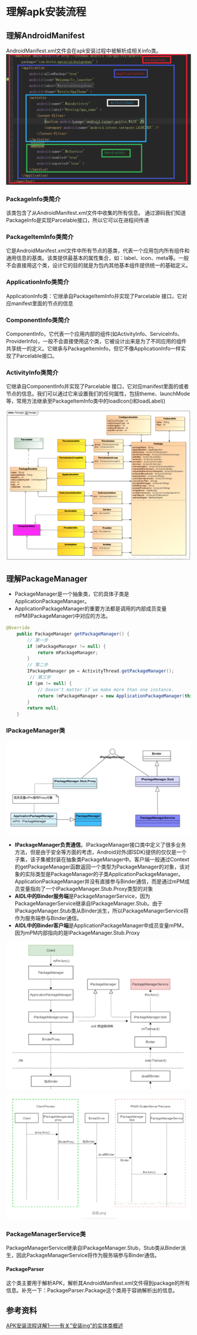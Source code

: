 # 理解apk安装流程

## 理解AndroidManifest
AndroidManifest.xml文件会在apk安装过程中被解析成相关info类。
![屏幕快照 2017-11-20 下午12.05.38](media/15111505884342/%E5%B1%8F%E5%B9%95%E5%BF%AB%E7%85%A7%202017-11-20%20%E4%B8%8B%E5%8D%8812.05.38.png)
### PackageInfo类简介
该类包含了从AndroidManifest.xml文件中收集的所有信息。
通过源码我们知道PackageInfo是实现Parcelable接口，所以它可以在进程间传递
### PackageItemInfo类简介
它是AndroidManifest.xml文件中所有节点的基类，代表一个应用包内所有组件和通用信息的基类。该类提供最基本的属性集合，如：label、icon、meta等。一般不会直接用这个类，设计它的目的就是为包内其他基本组件提供统一的基础定义。
### ApplicationInfo类简介
ApplicationInfo类：它继承自PackageItemInfo并实现了Parcelable 接口，它对应manifest里面的<application>节点的信息
### ComponentInfo类简介
ComponentInfo，它代表一个应用内部的组件(如ActivityInfo、ServiceInfo、ProviderInfo)，一般不会直接使用这个类，它被设计出来是为了不同应用的组件共享统一的定义。它继承与PackageItemInfo，但它不像ApplicationInfo一样实现了Parcelable接口。
### ActivityInfo类简介
它继承自ComponentInfo并实现了Parcelable 接口，它对应manifest里面的<activity>或者<receiver>节点的信息。我们可以通过它来设置我们的任何属性，包括theme、launchMode等，常用方法继承至PackageItemInfo类中的loadIcon()和loadLabel()

![屏幕快照 2017-11-20 下午12.13.59](media/15111505884342/%E5%B1%8F%E5%B9%95%E5%BF%AB%E7%85%A7%202017-11-20%20%E4%B8%8B%E5%8D%8812.13.59.png)

## 理解PackageManager
* PackageManager是一个抽象类，它的具体子类是ApplicationPackageManager。
* ApplicationPackageManager的重要方法都是调用的内部成员变量mPM(IPackageManager)中对应的方法。


```java
@Override
    public PackageManager getPackageManager() {
        // 第一步
        if (mPackageManager != null) {
            return mPackageManager;
        }
        // 第二步
        IPackageManager pm = ActivityThread.getPackageManager();
         // 第三步
        if (pm != null) {
            // Doesn't matter if we make more than one instance.
            return (mPackageManager = new ApplicationPackageManager(this, pm));
        }
        return null;
    }
```
### IPackageManager类
![屏幕快照 2017-11-20 下午3.23.06](media/15111505884342/%E5%B1%8F%E5%B9%95%E5%BF%AB%E7%85%A7%202017-11-20%20%E4%B8%8B%E5%8D%883.23.06.png)

* **IPackageManager负责通信**。IPackageManager接口类中定义了很多业务方法，但是由于安全等方面的考虑，Android对外(即SDK)提供的仅仅是一个子集，该子集被封装在抽象类PackageManager中。客户端一般通过Context的getPackageManager函数返回一个类型为PackageManager的对象，该对象的实际类型是PackageManager的子类ApplicationPackageManager。ApplicationPackageManager并没有直接参与Binder通信，而是通过mPM成员变量指向了一个IPackageManager.Stub.Proxy类型的对象
* **AIDL中的Binder服务端**是PackageManagerService，因为PackageManagerService继承自IPackageManager.Stub。由于IPackageManager.Stub类从Binder派生，所以PackageManagerService将作为服务端参与Binder通信。
* **AIDL中的Binder客户端**是ApplicationPackageManager中成员变量mPM，因为mPM内部指向的是IPackageManager.Stub.Proxy

![屏幕快照 2017-11-20 下午3.28.32](media/15111505884342/%E5%B1%8F%E5%B9%95%E5%BF%AB%E7%85%A7%202017-11-20%20%E4%B8%8B%E5%8D%883.28.32.png)

![屏幕快照 2017-11-20 下午3.34.25](media/15111505884342/%E5%B1%8F%E5%B9%95%E5%BF%AB%E7%85%A7%202017-11-20%20%E4%B8%8B%E5%8D%883.34.25.png)

### PackageManagerService类
PackageManagerService继承自IPackageManager.Stub，Stub类从Binder派生，因此PackageManagerService将作为服务端参与Binder通信。
#### PackageParser
这个类主要用于解析APK，解析其AndroidManifest.xml文件得到package的所有信息。补充一下：PackageParser.Package这个类用于容纳解析出的信息。

## 参考资料
[APK安装流程详解1——有关"安装ing"的实体类概述](http://cdn2.jianshu.io/p/71c1ce538ee8)


